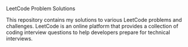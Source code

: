
LeetCode Problem Solutions

This repository contains my solutions to various LeetCode problems and challenges. LeetCode is an online platform that provides a collection of coding interview questions to help developers prepare for technical interviews.
